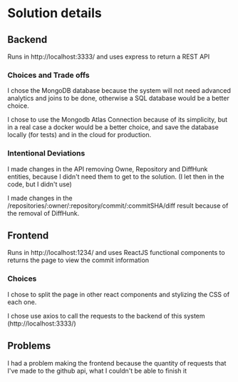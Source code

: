 # Solution details

## Backend

Runs in http://localhost:3333/ and uses express to return a REST API

### Choices and Trade offs

I chose the MongoDB database because the system will not need advanced analytics and joins to be done, otherwise a SQL database would be a better choice.

I chose to use the Mongodb Atlas Connection because of its simplicity, but in a real case a docker would be a better choice, and save the database locally (for tests) and in the cloud for production.



### Intentional Deviations

I made changes in the API removing Owne, Repository and DiffHunk entities, because I didn't need them to get to the solution. (I let then in the code, but I didn't use)

I made changes in the /repositories/:owner/:repository/commit/:commitSHA/diff result because of the removal of DiffHunk.


## Frontend

Runs in http://localhost:1234/ and uses ReactJS functional components to returns the page to view the commit information

### Choices

I chose to split the page in other react components and stylizing the CSS of each one.

I chose use axios to call the requests to the backend of this system (http://localhost:3333/)

## Problems

I had a problem making the frontend because the quantity of requests that I've made to the github api, what I couldn't be able to finish it
